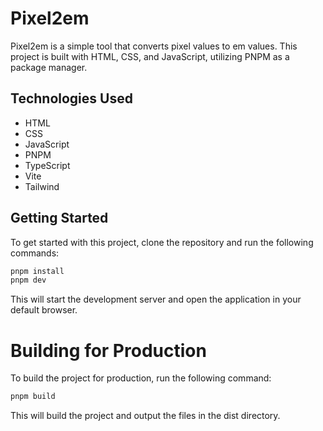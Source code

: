 # Pixel2em
Pixel2em is a simple tool that converts pixel values to em values. This project is built with HTML, CSS, and JavaScript, utilizing PNPM as a package manager.

## Technologies Used
- HTML
- CSS
- JavaScript
- PNPM
- TypeScript
- Vite
- Tailwind

## Getting Started
To get started with this project, clone the repository and run the following commands:

```bash
pnpm install
pnpm dev 
```
This will start the development server and open the application in your default browser.

# Building for Production
To build the project for production, run the following command:

```bash
pnpm build
```
This will build the project and output the files in the dist directory.
